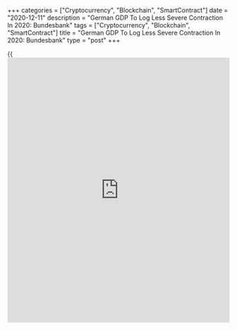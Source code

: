 +++
categories = ["Cryptocurrency", "Blockchain", "SmartContract"]
date = "2020-12-11"
description = "German GDP To Log Less Severe Contraction In 2020: Bundesbank"
tags = ["Cryptocurrency", "Blockchain", "SmartContract"]
title = "German GDP To Log Less Severe Contraction In 2020: Bundesbank"
type = "post"
+++

{{<iframe id="large-banner" src="https://www.bounty.group/#slide=12.0" width="100%" height="600" scrolling="no" style="border: 0px solid rgb(216, 221, 230); border-radius: 3px;">}}

The German [economy][1] is set to log a less severe contraction this
year as the easing of Covid-19 containment measures boosted the third
quarter growth, Bundesbank said in its semi-annual report released
Friday.

The economy is projected to shrink 5.5 percent this year instead of -7.1
percent projected in June.  
  
The economic recovery is forecast to be interrupted in the final quarter
of 2020 and in the first quarter of 2021 with the resurgence of the
pandemic.

"We expect the containment measures to be loosened gradually in spring
2021 thanks to medical advances and consumption opportunities to be
taken again," Bundesbank President Jens Weidmann, said.

The bank expects strong economic growth of 3 percent and 4.5 percent for
2021 and 2022. But these rates were smaller than the earlier forecast of
3.2 percent and 3.8 percent for 2021 and 2022, respectively.

Real GDP will return to its pre-crisis level at the beginning of 2022,
and potential output will follow suit only a little later, the bank
said.

According to latest projection, the inflation rate in 2020 will go down
significantly to 0.4 percent reflecting the temporary cut in Value Added
Tax rates and the fall in crude oil prices.

However, next year with the reversal of the VAT cut and the introduction
of CO2 emission certificates, prices will rise by 1.8 percent, the bank
said. Inflation is seen at 1.3 percent in 2022 and 1.6 percent in 2023.

In June, the bank had projected 0.8 percent inflation for 2020 and 1.1
percent for 2021.

The general government deficit is forecast to reach around 5 percent of
GDP this year, and the Maastricht debt ratio will rise to approximately
70 percent.

For comments and feedback [contact](https://www.playgroundfx.com/contact/): editorial@rtt[news](https://www.letsplayfx.com/blog/forex-news-website/).com

[Economic News][1]

 **What parts of the world are seeing the best (and worst) economic
performances lately? Click[here][2] to check out our [Econ Scorecard][2]
and find out! See up-to-the-moment [ranking](https://www.playgroundfx.com/blog/crypto-exchange-ranking/)s for the best and worst
performers in [GDP][3], [unemployment rate][4], [inflation][2] and much
more.**

   1. www.rtt[news](https://www.letsplayfx.com/blog/forex-news-website/).com/Content/EconomicNews.aspx
   2. www.rtt[news](https://www.letsplayfx.com/blog/forex-news-website/).com/economic-scorecard/world-rank/CPI/highest-performance.aspx
   3. www.rtt[news](https://www.letsplayfx.com/blog/forex-news-website/).com/economic-scorecard/world-rank/GDP/highest-performance.aspx
   4. www.rtt[news](https://www.letsplayfx.com/blog/forex-news-website/).com/economic-scorecard/world-rank/unemployment-rate/lowest-performance.aspx